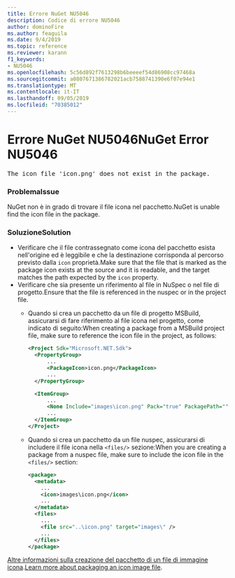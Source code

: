```yaml
---
title: Errore NuGet NU5046
description: Codice di errore NU5046
author: dominoFire
ms.author: feaguila
ms.date: 9/4/2019
ms.topic: reference
ms.reviewer: karann
f1_keywords:
- NU5046
ms.openlocfilehash: 5c56d892f7613298b6beeeef54d86908cc97468a
ms.sourcegitcommit: a0807671386782021acb7588741390e6f07e94e1
ms.translationtype: MT
ms.contentlocale: it-IT
ms.lasthandoff: 09/05/2019
ms.locfileid: "70385012"
---
```

# <a name="nuget-error-nu5046"></a><span data-ttu-id="0cc38-103">Errore NuGet NU5046</span><span class="sxs-lookup"><span data-stu-id="0cc38-103">NuGet Error NU5046</span></span>

<pre>The icon file 'icon.png' does not exist in the package.</pre>


### <a name="issue"></a><span data-ttu-id="0cc38-104">Problema</span><span class="sxs-lookup"><span data-stu-id="0cc38-104">Issue</span></span>

<span data-ttu-id="0cc38-105">NuGet non è in grado di trovare il file icona nel pacchetto.</span><span class="sxs-lookup"><span data-stu-id="0cc38-105">NuGet is unable find the icon file in the package.</span></span>


### <a name="solution"></a><span data-ttu-id="0cc38-106">Soluzione</span><span class="sxs-lookup"><span data-stu-id="0cc38-106">Solution</span></span>

- <span data-ttu-id="0cc38-107">Verificare che il file contrassegnato come icona del pacchetto esista nell'origine ed è leggibile e che la destinazione corrisponda al percorso previsto dalla `icon` proprietà.</span><span class="sxs-lookup"><span data-stu-id="0cc38-107">Make sure that the file that is marked as the package icon exists at the source and it is readable, and the target matches the path expected by the `icon` property.</span></span>
- <span data-ttu-id="0cc38-108">Verificare che sia presente un riferimento al file in NuSpec o nel file di progetto.</span><span class="sxs-lookup"><span data-stu-id="0cc38-108">Ensure that the file is referenced in the nuspec or in the project file.</span></span>
  * <span data-ttu-id="0cc38-109">Quando si crea un pacchetto da un file di progetto MSBuild, assicurarsi di fare riferimento al file icona nel progetto, come indicato di seguito:</span><span class="sxs-lookup"><span data-stu-id="0cc38-109">When creating a package from a MSBuild project file, make sure to reference the icon file in the project, as follows:</span></span>

    ```xml
    <Project Sdk="Microsoft.NET.Sdk">
      <PropertyGroup>
          ...
          <PackageIcon>icon.png</PackageIcon>
          ...
      </PropertyGroup>

      <ItemGroup>
          ...
          <None Include="images\icon.png" Pack="true" PackagePath=""/>
          ...
      </ItemGroup>
    </Project>
    ```

  * <span data-ttu-id="0cc38-110">Quando si crea un pacchetto da un file nuspec, assicurarsi di includere il file icona nella `<files/>` sezione:</span><span class="sxs-lookup"><span data-stu-id="0cc38-110">When you are creating a package from a nuspec file, make sure to include the icon file in the `<files/>` section:</span></span>

    ```xml
    <package>
      <metadata>
        ...
        <icon>images\icon.png</icon>
        ...
      </metadata>
      <files>
        ...
        <file src="..\icon.png" target="images\" />
        ...
      </files>
    </package>
    ```

<span data-ttu-id="0cc38-111">[Altre informazioni sulla creazione del pacchetto di un file di immagine icona](../msbuild-targets.md#packing-an-icon-image-file).</span><span class="sxs-lookup"><span data-stu-id="0cc38-111">[Learn more about packaging an icon image file](../msbuild-targets.md#packing-an-icon-image-file).</span></span>
